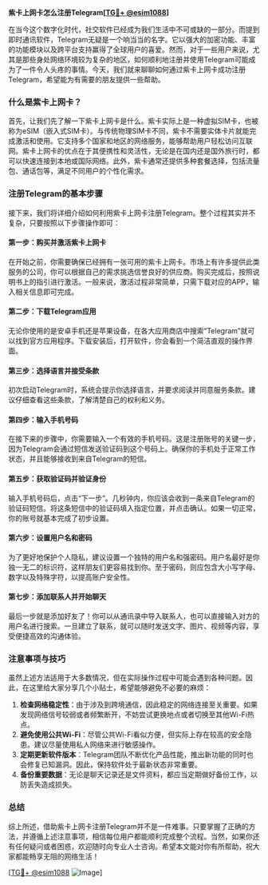 **紫卡上网卡怎么注册Telegram[[TG💪+ @esim1088](https://t.me/s/esim1088)]**

在当今这个数字化时代，社交软件已经成为我们生活中不可或缺的一部分。而提到即时通讯软件，Telegram无疑是一个响当当的名字。它以强大的加密功能、丰富的功能模块以及跨平台支持赢得了全球用户的喜爱。然而，对于一些用户来说，尤其是那些身处网络环境较为复杂的地区，如何顺利地注册并使用Telegram可能成为了一件令人头疼的事情。今天，我们就来聊聊如何通过紫卡上网卡成功注册Telegram，希望能为有需要的朋友提供一些帮助。

### 什么是紫卡上网卡？

首先，让我们先了解一下紫卡上网卡是什么。紫卡实际上是一种虚拟SIM卡，也被称为eSIM（嵌入式SIM卡）。与传统物理SIM卡不同，紫卡不需要实体卡片就能完成激活和使用。它支持多个国家和地区的网络服务，能够帮助用户轻松访问互联网。紫卡上网卡的优点在于其便携性和灵活性，无论是在国内还是国外旅行时，都可以快速连接到本地或国际网络。此外，紫卡通常还提供多种套餐选择，包括流量包、通话包等，满足不同用户的个性化需求。

### 注册Telegram的基本步骤

接下来，我们将详细介绍如何利用紫卡上网卡注册Telegram。整个过程其实并不复杂，只要按照以下步骤操作即可：

#### 第一步：购买并激活紫卡上网卡

在开始之前，你需要确保已经拥有一张可用的紫卡上网卡。市场上有许多提供此类服务的公司，你可以根据自己的需求挑选信誉良好的供应商。购买完成后，按照说明书上的指引进行激活。一般来说，激活过程非常简单，只需下载对应的APP，输入相关信息即可完成。

#### 第二步：下载Telegram应用

无论你使用的是安卓手机还是苹果设备，在各大应用商店中搜索“Telegram”就可以找到官方应用程序。下载安装后，打开软件，你会看到一个简洁直观的操作界面。

#### 第三步：选择语言并接受条款

初次启动Telegram时，系统会提示你选择语言，并要求阅读并同意服务条款。建议仔细查看这些条款，了解清楚自己的权利和义务。

#### 第四步：输入手机号码

在接下来的步骤中，你需要输入一个有效的手机号码。这是注册账号的关键一步，因为Telegram会通过短信发送验证码到这个号码上。确保你的手机处于正常工作状态，并且能够接收到来自Telegram的短信。

#### 第五步：获取验证码并验证身份

输入手机号码后，点击“下一步”。几秒钟内，你应该会收到一条来自Telegram的验证码短信。将这条短信中的验证码填入指定位置，并点击确认。如果一切正常，你的账号就基本完成了初步设置。

#### 第六步：设置用户名和密码

为了更好地保护个人隐私，建议设置一个独特的用户名和强密码。用户名最好是你独一无二的标识符，这样朋友们更容易找到你。至于密码，则应包含大小写字母、数字以及特殊字符，以提高账户安全性。

#### 第七步：添加联系人并开始聊天

最后一步就是添加好友了！你可以从通讯录中导入联系人，也可以直接输入对方的用户名进行搜索。一旦建立了联系，就可以随时发送文字、图片、视频等内容，享受便捷高效的沟通体验。

### 注意事项与技巧

虽然上述方法适用于大多数情况，但在实际操作过程中可能会遇到各种问题。因此，在这里给大家分享几个小贴士，希望能够避免不必要的麻烦：

1. **检查网络稳定性**：由于涉及到跨境通信，因此稳定的网络连接至关重要。如果发现网络信号较弱或者频繁断开，不妨尝试更换地点或者切换至其他Wi-Fi热点。
2. **避免使用公共Wi-Fi**：尽管公共Wi-Fi看似方便，但实际上存在较高的安全隐患。建议尽量使用私人网络来进行敏感操作。
3. **定期更新软件版本**：Telegram团队不断优化产品性能，推出新功能的同时也会修复已知漏洞。因此，保持软件处于最新状态非常重要。
4. **备份重要数据**：无论是聊天记录还是文件资料，都应当定期做好备份工作，以防丢失造成损失。

### 总结

综上所述，借助紫卡上网卡注册Telegram并不是一件难事。只要掌握了正确的方法，并遵循上述注意事项，相信每位用户都能顺利完成整个流程。当然，如果你还有任何疑问或者困惑，欢迎随时向专业人士咨询。希望本文能对你有所帮助，祝大家都能畅享无阻的网络生活！

[[TG💪+ @esim1088](https://t.me/s/esim1088) ![Image](https://i.postimg.cc/4NQfJmqS/Snipaste-2025-05-13-00-14-12.png)]